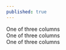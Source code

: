 ```yaml
---
published: true
---
```

  
<div class="container">
  <div class="row">
    <div class="shadow p-1 m-3 mb-5 bg-blue rounded col-sm">
      One of three columns
    </div>
    <div class="shadow p-1 m-3 mb-5 bg-white rounded col-sm">
      One of three columns
    </div>
    <div class="shadow p-1 m-3 mb-5 bg-white rounded col-sm">
      One of three columns
    </div>
  </div>
</div>
